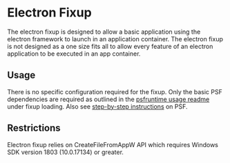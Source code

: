 # Electron Fixup
The electron fixup is designed to allow a basic application using the electron framework to launch in an application container. The electron fixup is not designed as a one size fits all to allow every feature of an electron application to be executed in an app container.

## Usage
There is no specific configuration required for the fixup. Only the basic PSF dependencies are required as outlined in the [psfruntime usage readme](../../PsfRuntime/readme.md) under fixup loading. Also see [step-by-step instructions](https://docs.microsoft.com/en-us/windows/uwp/porting/package-support-framework) on PSF.

## Restrictions
Electron fixup relies on CreateFileFromAppW API which requires Windows SDK version 1803 (10.0.17134) or greater.
